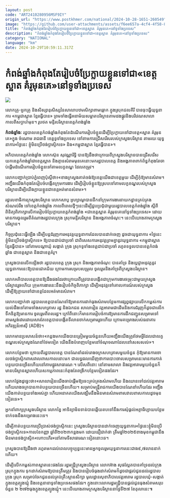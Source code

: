 ```yaml
---
layout: post
code: "ART2410280956MSF9IY"
origin_url: "https://www.postkhmer.com/national/2024-10-28-1651-260549"
image: "https://github.com/user-attachments/assets/f6ee657a-4cf4-4f58-859b-354a09663070"
title: "កំពង់ឆ្នាំង​កំពុង​តែ​រៀបចំ​ប្រែ​ក្លាយ​ខ្លួន​ទៅ​ជា​«ខេត្ត​ស្អាត គំរូ​មុន​គេ»នៅ​ទូទាំង​ប្រទេស"
description: "​​កំពង់ឆ្នាំង​កំពុង​តែ​រៀបចំ​ប្រែ​ក្លាយ​ខ្លួន​ទៅ​ជា​«ខេត្ត​ស្អាត គំរូ​មុន​គេ»នៅ​ទូទាំង​ប្រទេស​"
category: "NATIONAL"
language: "km"
date: 2024-10-29T10:59:11.317Z
---
```


# កំពង់ឆ្នាំង​កំពុង​តែ​រៀបចំ​ប្រែ​ក្លាយ​ខ្លួន​ទៅ​ជា​«ខេត្ត​ស្អាត គំរូ​មុន​គេ»នៅ​ទូទាំង​ប្រទេស

![](https://github.com/user-attachments/assets/12ec3c0d-b702-40eb-9632-036316cedd86)

លោកគ្រូ-អ្នកគ្រូ និង​សិស្សានុសិស្ស​នៃសាលា​បឋម​សិក្សា​ពាមឆ្កោក ក្នុង​ស្រុក​ជលគីរី បាន​ចុះ​ធ្វើ​យុទ្ធនាការ «កម្ពុជា​ស្អាត ខ្មែរ​ធ្វើ​បាន» ព្រម​ទាំង​ធ្វើ​អនាម័យសម្អាត​បរិស្ថាន​តាម​ដងផ្លូវ​និង​បរិវេណសាលា កាលពីសប្តាហ៍មុន។ រូបថត មន្ទីរ​បរិស្ថាន​ខេត្តកំពង់ឆ្នាំង

**កំពង់ឆ្នាំងៈ** រដ្ឋបាល​ខេត្តកំពង់​ឆ្នាំង​កំពុងតែ​ដំណើរ​ការ​រៀប​ចំខ្លួន ​ដើម្បី​ប្រែក្លាយ​ទៅ​ជា​ខេត្ត​«ស្អាត ​គំរូ​មុន​គេ»ក្នុង ចំ​ណោម រាជធានី ខេត្តទូ​ទាំង​ប្រទេស​ ទៅតាម​ការ ​ជ្រើស​រើស​របស់​ក្រ​សួង​ប​រិស្ថាន ​តាមរយៈ​​យុទ្ធ​នាការ«ថ្ងៃនេះ ​ខ្ញុំ​មិន​ប្រើ​ថង់​ប្លាស្ទិក​ទេ» និង«កម្ពុជា​ស្អាត ​ខ្មែរ​ធ្វើ​បាន»។  

អភិ​បាល​ខេត្ត​កំពង់​ឆ្នាំង​ លោក​ស៊ុន ​សុវណ្ណារិទ្ធិ ​បាន​ឱ្យ​ដឹង​ថា​ ក្រោយ​ពី​ក្រសួង​បរិស្ថាន​បាន​ជ្រើស​រើស​យកខេត្ត​កំពង់​ឆ្នាំ​ជា​ខេត្ត​ស្អាត ​និង​គ្មាន​សំរាម​មុន​គេ​នោះ​មក​ រដ្ឋ​បាល​ខេត្ត​ និង​អង្គភា​ព​ពាក់ព័​ន្ធកំពុងតែចា​ប់ផ្តើម​ដំណើរកា​ររៀប​ចំ​ខ្លួន​ទៅតាមលក្ខខណ្ឌ ដែលតម្រូវ។ 

លោក​បញ្ជាក់​ប្រាប់​ភ្នំពេញ​ប៉ុស្តិ៍​ថា៖«ខាង​ក្រសួ​ងគាត់​ចង់​ឱ្យ​ខេត្ត​យើង​ជាខេ​ត្តមួ​យ ​ដើម្បី​កុំ​ឱ្យ​មាន​សំរាម​។ អញ្ជឹង​យើង​កំពុង​តែ​រៀប​ចំប​ង្កើតក្រុ​មកា​រងារ​ ដើម្បី​រៀប​ចំខ្លួ​ន​ឱ្យស្រប​ទៅ​តាម​លក្ខខណ្ឌ​របស់​ក្រសួង​បរិស្ថាន ​ដើម្បី​យើង​ក្លាយ​ខ្លួន​ជា​ខេត្ត​អត់​មាន​សំរាម»។ 

រដ្ឋ​លេខាធិការ​ក្រសួង​បរិស្ថាន ​លោក​សាបូ ​អូហ្សាណូ ​បាន​ដឹក​នាំ​ក្រុមកា​រងារ​នាយក​ដ្ឋាន​គ្រប់​គ្រង​សំណល់រឹង ទៅ​ខេ​ត្តកំពង់​ឆ្នាំង ​កាល​ពីពេលថ្មីៗ​នេះ​ ដើម្បី​ជួប​ប្រជុំ​ជាមួយ​រដ្ឋ​បាល​ខេត្ដ​កំពង់​ឆ្នាំង​ ស្តីពី​ពិនិត្យ​ពិភា​ក្សា​លើ​កា​ររៀប​ចំ​ប្រែ​ក្លាយ​ខេត្តកំពង់​ឆ្នាំង «ជា​ខេត្ត​ស្អាត​ គំរូ​មុន​គេ​នៅ​ទូទាំង​ប្រទេស» ដោយ​មាន​ការ​ចូល​រួម​ពី​តំណាង​រដ្ឋ​បាល​ក្រុង ស្រុក ​មន្ទីរ​បរិស្ថាន ​និង​អង្គភាព​ចំណុះ​។ នេះ​បើ​យោង​តាម​ក្រសួង​បរិស្ថាន។ 

កិច្ចប្រ​ជុំនេះ​ធ្វើ​ឡើង ​ដើម្បី​បន្ត​ជំរុញ​ការ​អនុវត្ត​យុទ្ធនា​ការ​ដែល​បាន​ដាក់​ចេញ ​ដូច​ជា​យុទ្ធ​នាការ «ថ្ងៃ​នេះ ខ្ញុំ​មិន​ប្រើ​ថង់​ប្លា​ស្ទិក​ទេ» ឱ្យ​បាន​ជាប់​ជា​ប្រចាំ ​ជា​ពិសេស ​ការ​អនុវត្ត​ព្រម​គ្នា​នូវ​យុទ្ធ​នាការ «កម្ពុជា​ស្អាត ​ខ្មែរ​ធ្វើ​បាន» នៅតាម​ប​ណ្តា​ឃុំ ​សង្កាត់ ​ក្រុង ​ស្រុក​ ទូទាំង​ខេត្ត​ជាប់​ជា​ប្រចាំ ​រហូត​ទទួល​បាន​ខេត្ត​កំពង់​ឆ្នាំង ​ជា​ខេត្ត​ស្អាត ​និង​ជា​ខេត្ត​គំរូ។ 

ក្រសួង​បាន​លើក​ឡើង​ថា ​រដ្ឋបាល​ខេត្ត​ ក្រុង​ ស្រុក ​និង​អង្គភាព​ចំណុះ​ បាន​គាំទ្រ និង​បេ្តជ្ញា​អនុវត្តនូវ​យុទ្ធនាការ​នេះ​ឱ្យ​បាន​ជោគ​ជ័យ ​ក្រោម​ការ​សម្រប​សម្រួល ​ចូល​រួម​ និ​ង​គាំ​ទ្រ​ពី​ក្រសួង​បរិស្ថាន។

លោក​អភិបាល​ខេត្ត​បាន​ឱ្យ​ដឹង​ផង​ដែរ​ថា ​ក្រោយ​ពី​ត្រូវ​បាន​បង្កើត​ជា​ក្រុមការ​ងារ​ចម្រុះ​ជា​មួយ​ក្រសួងបរិស្ថាន​រួច​ហើយ ក្រុម​ការ​ងារ​នេះ​នឹង​រៀប​ចំ​កិច្ច​ពិភាក្សា ​ដើម្បី​អនុ​វត្ត​ទៅគោល​ការណ៍​របស់​ក្រសួង​ ដើម្បីឱ្យ​ក្លាយ​ទៅ​ជា​ខេត្ត​ដែល​អត់​មាន​សំរាម។ 

លោក​បញ្ជាក់​ថា ​រដ្ឋបាល​ខេត្តបាន​ណែនាំ​ឱ្យ​មានកា​រដាក់​ធុង​សំរាម​បន្ថែម​ ការ​ផ្សព្វ​ផ្សាយ​លើក​កម្ពស់​ការ​យល់​ដឹង​ទៅ​តាម​ទាំង​សហ​គ្រាស ​រដ្ឋ ​និង​ឯក​ជន ​សាលា​រៀន ​វត្ត​អារាម​ជាដើម ​និង​ការ​ជំរុញ​ក៏​ដូចជា​លើក​ទឹក​ចិត្តឱ្យ​មាន​ការ ​ចូល​រួម​ពី​ពលរដ្ឋ។ ក្រៅ​ពី​នោះ ​ក៏​មាន​ការរៀប​ចំការ​ឱ្យ​មាន​ការ​ដឹក​ជញ្ជូន​សម្រាម​ទៅ​តាម​ស្តង់​ដារ ​ដោយ​សារ​តែ​ខេត្ត​បាន​បង្កើត​ទីលាន​ចាក់​សម្រាម​រួច​ហើយ ​ក្រោម​គម្រោង​របស់​ធនា​គារ​អភិវឌ្ឍន៍​អាស៊ី (ADB)។  

លោក​មាន​ប្រសាសន៍​ថា​៖«កន្លង​មក​យើង​បាន​ត្រៀមមួយ​ចំនួន​ហើយ​ អញ្ជឹង​យើង​ត្រូវ​ថែម​អ្វី​ដែលជា​លក្ខខណ្ឌ​របស់​ក្រ​សួង​ណែ​នាំ​ថែម​ទៀត ​យើង​នឹង​បំពេញ​បន្ថែម​ នៅ​ចំណុច​ណា​ដែល​នៅ​សេស​សល់»។

លោក​បន្ថែម​ថា ​ក្រោយ​ពី​រដ្ឋ​បាល​ខេត្ត បាន​ណែ​នាំ​ដល់​រោង​ចក្រ​សហគ្រាសមួ​យចំ​នួន កុំ​ឱ្យមា​នកា​រចោ​លថង់​ប្លា​ស្ទិកពា​សវាល​ពាសកាល​នោះ​មក​ ជា​លទ្ធផ​លឃើញ​ថា ​ការ​បោះចោ​លស​ម្រាមនេះ​មាន​ការ​កាត់​បន្ថយ​បានច្រើន​ហើយ​នៅ​តាម​ផ្លូវសាធារណៈ។ លើស​ពី​នោះ នៅ​តាម​សាលា​ និង​វត្ត​អារាម​មួយ​ចំនួន​ក៏​មាន​បរិស្ថាន​ស្អាត ​ហើយ​សកម្មភា​ពនេះ​កំ​ពុង​តែ​ពង្រីក​បន្ថែម​ទៀតផងដែរ។

លោក​ថ្លែង​ដូច្នេះ​ថា៖«សាលារៀន​យើង​ចាប់​ផ្តើម​ឱ្យ​ចេះ​គ្រប់​គ្រង​សំរាម​ហើយ ​និង​ឈាន​ទៅ​ដល់​វត្ត​អារាម ​ហើយ​រោង​ចក្រ​បាន​កាត់​បន្ថយ​បាន​ច្រើន​ហើយ។ សម្រាប់​មន្រ្តី​រាជ​ការ​យើង​បា​ន​ណែនាំហើយ​ដែរ អញ្ជឹង​យើង​កាត់​បន្ថយ​ទាំង​អស់​គ្នា​ ហើយ​អនាគត ​យើង​សង្ឃឹម​នឹង​មិន​មាន​សំរាម​ពាស​វាល​ពាសកាល​ដូច​មុន​ទៀត​ទេ»។ 

អ្នក​នាំ​ពាក្យ​ក្រសួង​បរិស្ថាន ​លោក​ខ្វៃ​ អាទិត្យា ​មិន​ទាន់​បាន​ឆ្លើយ​តប​ទៅ​នឹង​ការ​សុំ​ផ្តល់​អត្ថា​ធិប្បាយ​បន្ថែម​ទាក់​ទង​នឹង​គម្រោង​នេះ​ទេ។ 

ដើម្បី​កាត់​បន្ថយ​កា​រប្រើ​ប្រាស់​ថង់​ប្លា​ស្ទិក​នេះ ​ក្រសួង​បរិស្ថាន​បាន​ដាក់​ចេញ​យុទ្ធ​នា​ការ«ថ្ងៃ​នេះ ​ខ្ញុំ​មិន​ប្រើ​ថង់​ប្លា​ស្ទិក​ទេ»កាល​ខែ​កញ្ញា ​ឆ្នាំ​ពី​២០២៣​កន្លង​មក ​ដោយ​ជឿ​ជាក់​ថា ​ត្រឹម​ឆ្នាំ​២០២៥​ខាង​មុខ ​កម្ពុជា​នឹង​មិន​មា​ន​ថង់​ប្លា​ស្ទិក«​ហោះ​ហើរ»​នៅ​តាម​ទីសា​ធារណៈ​ទៀត​នោះ​ទេ។ 

ក្រសួង​បាន​ឱ្យ​ដឹង​ថា ​រហូត​មក​ដល់​ពេល​បច្ចុប្បន្ន​នេះ​ មាន​អ្នក​ចូល​រួម​យុទ្ធនា​ការ​នេះ​ជាង៩,៧លាននាក់​ហើយ។ 

ដើម្បី​លើក​កម្ពស់​ភាព​ស្អាត​នេះ​ផង​ដែរ​ រដ្ឋមន្រ្តី​ក្រសួង​បរិស្ថាន ​លោក​អ៊ាង ​សុផល្លែត ​បាន​គាំ​ទ្រ​ដល់​ក្រុង​ ស្រុកក្នុងការ ទុក​ដាក់​សំរាម​ឱ្យ​បាន​ត្រឹម​ត្រូវ ​និង​បាន​រៀប​ចំធុង​ដាក់​សំរាម​ ក៏​ដូច​ជា​ផ្តល់​ជូន​ដល់រដ្ឋ​បាលក្រុង ​ស្រុក ​សម្រាប់​ចែក​ជូនដល់​គ្រប់​គ្រឹះ​ស្ថាន​សិក្សា ​មូល​ដ្ឋាន​សុខា​ភិបាល ​វត្តអារាម ​រដ្ឋបាលឃុំ-​សង្កាត់​ក្នុង​ខេត្តត្បូងឃ្មុំ ​និ​ង​ខេត្ត​នានា​ទូ​ទាំងប្រទេស​ផង​ដែរ។ ក្នុង​នោះ ​លោក​រដ្ឋ​មន្រ្តី​បាន​ផ្តល់​ជូន​ធុង​សំរាម​សរុប​ចំនួន​ ២ ២៧២ធុង​ក្នុង​ខេត្ត​ត្បូង​ឃ្មុំ។ នេះ​បើយោង​តាម​ក្រសួង​បរិស្ថាន​នា​ថ្ងៃទី២៧ ​ខែ​តុលា​នេះ៕